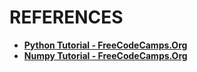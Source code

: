 # REFERENCES

- [**Python Tutorial - FreeCodeCamps.Org**](https://www.youtube.com/watch?v=kqtD5dpn9C8)
- [**Numpy Tutorial - FreeCodeCamps.Org**](https://www.youtube.com/watch?v=GB9ByFAIAH4)
